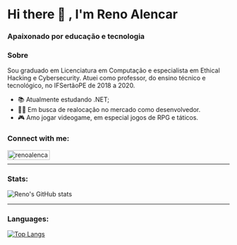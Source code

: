 # Hi there 👋 , I'm Reno Alencar 
### Apaixonado por educação e tecnologia

### Sobre
Sou graduado em Licenciatura em Computação e especialista em Ethical Hacking e Cybersecurity. Atuei como professor, do ensino técnico e tecnológico, no IFSertãoPE de 2018 a 2020.

- 📚 Atualmente estudando .NET;
- 👨‍💻 Em busca de realocação no mercado como desenvolvedor.
- 🎮 Amo jogar videogame, em especial jogos de RPG e táticos.

### Connect with me:
[<img align="left" alt="renoalencar | LinkedIn" width="96px" height="22px" src="https://img.shields.io/badge/linkedin-%230077B5.svg?style=for-the-badge&logo=linkedin&logoColor=white" />](https://www.linkedin.com/in/renoalencar/)
<br />

---

### Stats:

![Reno's GitHub stats](https://github-readme-stats.vercel.app/api?username=renoalencar&show_icons=true&theme=radical)

---

### Languages:

[![Top Langs](https://github-readme-stats.vercel.app/api/top-langs/?username=renoalencar&layout=compact&theme=radical)](https://github.com/anuraghazra/github-readme-stats)
